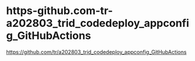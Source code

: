# https-github.com-tr-a202803_trid_codedeploy_appconfig_GitHubActions
https://github.com/tr/a202803_trid_codedeploy_appconfig_GitHubActions
